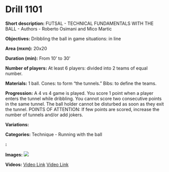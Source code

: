 # Drill 1101

**Short description:**
FUTSAL - TECHNICAL FUNDAMENTALS WITH THE BALL - Authors - Roberto Osimani and Mico Martic

**Objectives:**
Dribbling the ball in game situations: in line

**Area (mxm):**
20x20

**Duration (min):**
From 10' to 30'

**Number of players:**
At least 6 players: divided into 2 teams of equal number.

**Materials:**
1 ball. Cones: to form “the tunnels.” Bibs: to define the teams.

**Progression:**
A 4 vs 4 game is played. You score 1 point when a player enters the tunnel while dribbling. You cannot score two consecutive points in the same tunnel. The ball holder cannot be disturbed as soon as they exit the tunnel. POINTS OF ATTENTION: If few points are scored, increase the number of tunnels and/or add jokers.

**Variations:**


**Categories:**
Technique - Running with the ball

**:**


**Images:**
![](https://www.coachingfutsal.com/\images\adae3276d83477c93bf7473d27f0156b91c10e3d9224cc70c4b6638bb286f297b2353fa0ffb5fb313d08df3ea409764170d80854941c2adf465443fcc92ac46952c1e5dbb0665.jpg)

**Videos:**
[Video Link](https://www.youtube.com/embed/iFbTdrAIkIM)
[Video Link](https://www.youtube.com/embed/NKU6iqL_7jA)

